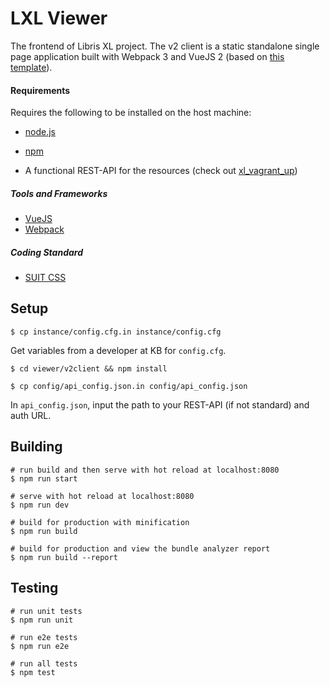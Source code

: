 # LXL Viewer
The frontend of Libris XL project. The v2 client is a static standalone single page application built with Webpack 3 and VueJS 2 (based on [this template](http://vuejs-templates.github.io/webpack/)).

#### Requirements

Requires the following to be installed on the host machine:

* [node.js](http://nodejs.org/) 
* [npm](https://www.npmjs.com/)

* A functional REST-API for the resources (check out [xl_vagrant_up](https://github.com/libris/xl_vagrant_up))

##### Tools and Frameworks
* [VueJS](https://vuejs.org/)
* [Webpack](https://webpack.js.org/)

##### Coding Standard
* [SUIT CSS](https://suitcss.github.io/)

## Setup

    $ cp instance/config.cfg.in instance/config.cfg

Get variables from a developer at KB for `config.cfg`.

    $ cd viewer/v2client && npm install

    $ cp config/api_config.json.in config/api_config.json


In `api_config.json`, input the path to your REST-API (if not standard) and auth URL.


## Building

```
# run build and then serve with hot reload at localhost:8080
$ npm run start

# serve with hot reload at localhost:8080
$ npm run dev

# build for production with minification
$ npm run build

# build for production and view the bundle analyzer report
$ npm run build --report
```

## Testing

```
# run unit tests
$ npm run unit

# run e2e tests
$ npm run e2e

# run all tests
$ npm test
```
